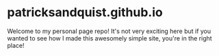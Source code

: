 # patricksandquist.github.io

Welcome to my personal page repo! It's not very exciting here but if you wanted to see how I made this awesomely simple site, you're in the right place!
